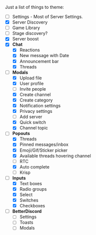 Just a list of things to theme:

- [ ] Settings - Most of Server Settings.
- [x] Server Discovery
- [ ] Game Library
- [ ] Stage discovery?
- [x] Server boost
- [x] **Chat**
	- [x] Reactions
	- [x] New message with Date
	- [x] Announcement bar
	- [x] Threads
- [ ] **Modals**
	- [x] Upload file
	- [x] User profile
	- [ ] Invite people
	- [x] Create channel
	- [x] Create category
	- [x] Notification settings
	- [x] Privacy settings
	- [ ] Add server
	- [x] Quick switch
	- [x] Channel topic
- [ ] **Popouts**
	- [x] Threads
	- [x] Pinned messages/inbox
	- [x] Emoji/Gif/Sticker picker
	- [x] Available threads hovering channel
	- [ ] RTC
	- [x] Auto complete
	- [ ] Krisp
- [ ] **Inputs**
	- [x] Text boxes
	- [x] Radio groups
	- [x] Select
	- [x] Switches
	- [x] Checkboxes
- [ ] **BetterDiscord**
	- [ ] Settings
	- [ ] Toasts
	- [ ] Modals